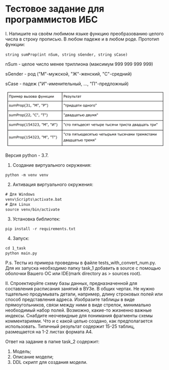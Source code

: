 # Тестовое задание для программистов ИБС
I.	Напишите на своём любимом языке функцию преобразованию целого числа в строку прописью.
В любом падеже и в любом роде. Прототип функции:

`string sumProp(int nSum, string sGender, string sCase)`


nSum - целое число менее триллиона (максимум 999 999 999 999)

sGender - род ("М"-мужской, "Ж"-женский, "С"-средний)

sCase - падеж ("И"-именительный, …, "П"-предложный)

![img.png](img.png)

Версия python - 3.7.

1) Создание виртуального окружения:
```
python -m venv venv
```
2) Активация виртуального окружения:
```
# Для Windows
venv\Scripts\activate.bat
# Для Linux
source venv/bin/activate
```

3) Установка библиотек:
```
pip install -r requirements.txt
```

4) Запуск:
```
cd 1_task
python main.py
```

P.s. Тесты из примера проведены в файле tests_with_convert_num.py. Для их запуска необходимо папку task_1 
добавить в source с помощью оболочки Вашего ОС или IDE(mark directory as > sources root).

II. Спроектируйте схему базы данных, предназначенной для составления расписания занятий в ВУЗе. В общих чертах. Не нужно тщательно продумывать детали, например, длину строковых полей или способ представления адреса.
Изобразите таблицы в виде прямоугольников, связи между ними в виде стрелок, минимально необходимый набор полей. Возможно, какие-то жизненно важные индексы.
Снабдите неочевидные для понимания фрагменты схемы комментариями. Что и с какой целью создано, как предполагается использовать.
Типичный результат содержит 15-25 таблиц, размещается на 1-2 листах формата А4.

Ответ на задание в папке task_2 содержит:
1) Модель;
2) Описание модели;
3) DDL скрипт для создания модели.